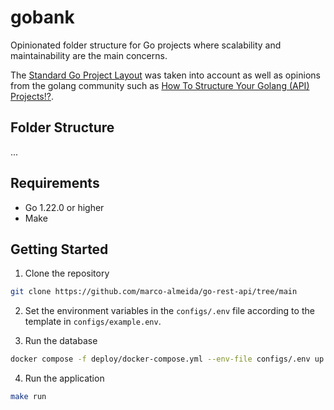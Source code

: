 # gobank

Opinionated folder structure for Go projects where scalability and maintainability are the main concerns.

The [Standard Go Project Layout](https://github.com/golang-standards/project-layout/tree/master) was taken into account as well as opinions from the golang community such as [How To Structure Your Golang (API) Projects!?](https://www.youtube.com/watch?v=EqniGcAijDI).

## Folder Structure

...

## Requirements

- Go 1.22.0 or higher
- Make

## Getting Started

1. Clone the repository

```sh
git clone https://github.com/marco-almeida/go-rest-api/tree/main
```

2. Set the environment variables in the `configs/.env` file according to the template in `configs/example.env`.

3. Run the database

```sh
docker compose -f deploy/docker-compose.yml --env-file configs/.env up -d
```

4. Run the application

```sh
make run
```
